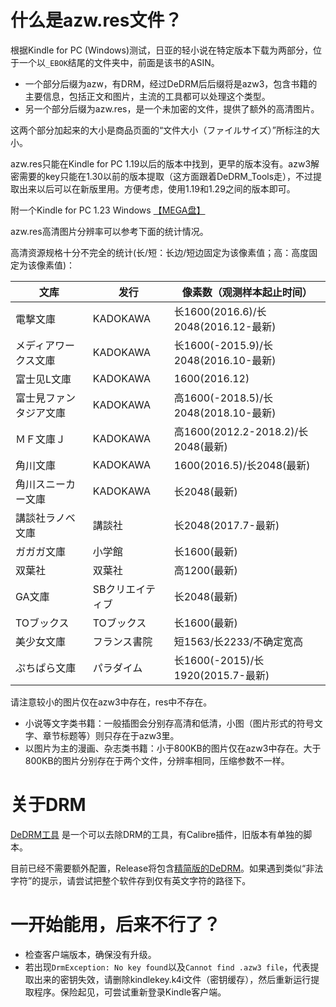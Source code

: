 # 什么是azw.res文件？
根据Kindle for PC (Windows)测试，日亚的轻小说在特定版本下载为两部分，位于一个以```_EBOK```结尾的文件夹中，前面是该书的ASIN。

+ 一个部分后缀为azw，有DRM，经过DeDRM后后缀将是azw3，包含书籍的主要信息，包括正文和图片，主流的工具都可以处理这个类型。
+ 另一个部分后缀为azw.res，是一个未加密的文件，提供了额外的高清图片。

这两个部分加起来的大小是商品页面的“文件大小（ファイルサイズ）”所标注的大小。

azw.res只能在Kindle for PC 1.19以后的版本中找到，更早的版本没有。azw3解密需要的key只能在1.30以前的版本提取（这方面跟着DeDRM_Tools走），不过提取出来以后可以在新版里用。方便考虑，使用1.19和1.29之间的版本即可。

附一个Kindle for PC 1.23 Windows [【MEGA盘】](https://mega.nz/#!t1ACHQgR!ZpiiF6G7fSwgYkXsi7_UGm2zYBpmkBDCaRqtLJnt3_E)

azw.res高清图片分辨率可以参考下面的统计情况。

高清资源规格十分不完全的统计(长/短：长边/短边固定为该像素值；高：高度固定为该像素值)：

文库 | 发行 | 像素数（观测样本起止时间）
-|-|-
電撃文庫 | KADOKAWA | 长1600(2016.6)/长2048(2016.12-最新)
メディアワークス文庫 | KADOKAWA | 长1600(-2015.9)/长2048(2016.10-最新) 
富士见L文庫 | KADOKAWA | 1600(2016.12)
富士見ファンタジア文庫 | KADOKAWA | 高1600(-2018.5)/长2048(2018.10-最新)
ＭＦ文庫Ｊ | KADOKAWA | 高1600(2012.2-2018.2)/长2048(最新)
角川文庫 | KADOKAWA | 1600(2016.5)/长2048(最新)
角川スニーカー文庫 | KADOKAWA | 长2048(最新)
講談社ラノベ文庫 | 講談社 | 长2048(2017.7-最新)
ガガガ文庫 | 小学館 | 长1600(最新)
双葉社 | 双葉社 | 高1200(最新)
GA文庫 | SBクリエイティブ | 长2048(最新)
TOブックス | TOブックス | 长1600(最新)
美少女文庫 | フランス書院 | 短1563/长2233/不确定宽高
ぷちぱら文庫 | パラダイム | 长1600(-2015)/长1920(2015.7-最新)

请注意较小的图片仅在azw3中存在，res中不存在。
+ 小说等文字类书籍：一般插图会分别存高清和低清，小图（图片形式的符号文字、章节标题等）则只存在于azw3里。
+ 以图片为主的漫画、杂志类书籍：小于800KB的图片仅在azw3中存在。大于800KB的图片分别存在于两个文件，分辨率相同，压缩参数不一样。

# 关于DRM
[DeDRM工具](https://github.com/apprenticeharper/DeDRM_tools) 是一个可以去除DRM的工具，有Calibre插件，旧版本有单独的脚本。

目前已经不需要额外配置，Release将包含[精简版的DeDRM](https://github.com/Aeroblast/AZW3_PC_DeDRM)。如果遇到类似“非法字符”的提示，请尝试把整个软件存到仅有英文字符的路径下。

# 一开始能用，后来不行了？
+ 检查客户端版本，确保没有升级。
+ 若出现`DrmException: No key found`以及`Cannot find .azw3 file`，代表提取出来的密钥失效，请删除kindlekey.k4i文件（密钥缓存），然后重新运行提取程序。保险起见，可尝试重新登录Kindle客户端。

